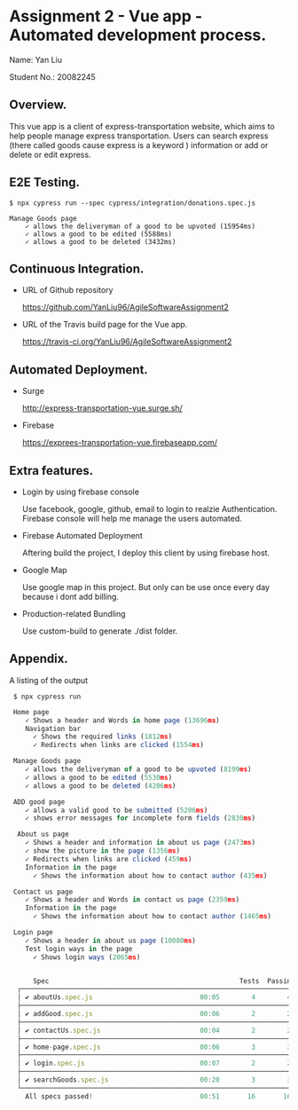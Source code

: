# Assignment 2 - Vue app - Automated development process.

Name: Yan Liu

Student No.:  20082245

## Overview.

This vue app is a client of express-transportation website, which aims to help people manage express transportation. Users can search express (there called goods cause express is a keyword ) information or add or delete or edit express.

## E2E Testing.

```javacript
$ npx cypress run --spec cypress/integration/donations.spec.js

Manage Goods page
    ✓ allows the deliveryman of a good to be upvoted (15954ms)
    ✓ allows a good to be edited (5588ms)
    ✓ allows a good to be deleted (3432ms)
```

## Continuous Integration.

+ URL of Github repository

  https://github.com/YanLiu96/AgileSoftwareAssignment2

+ URL of the Travis build page for the Vue app.

  https://travis-ci.org/YanLiu96/AgileSoftwareAssignment2

## Automated Deployment.

+ Surge

  http://express-transportation-vue.surge.sh/

+ Firebase 

  https://exprees-transportation-vue.firebaseapp.com/

## Extra features.

+ Login by using firebase console

  Use facebook, google, github, email to login to realzie Authentication. Firebase console will help me manage the users automated.

+ Firebase Automated Deployment
  
  Aftering build the project, I deploy this client by using firebase host.

+ Google Map

  Use google map in this project. But only can be use once every day because i dont add billing.

+ Production-related Bundling
  
  Use custom-build to generate ./dist folder.

## Appendix.

A listing of the output

     $ npx cypress run

```javascript
 Home page
    ✓ Shows a header and Words in home page (13696ms)
    Navigation bar
      ✓ Shows the required links (1812ms)
      ✓ Redirects when links are clicked (1554ms)

 Manage Goods page
    ✓ allows the deliveryman of a good to be upvoted (8199ms)
    ✓ allows a good to be edited (5530ms)
    ✓ allows a good to be deleted (4206ms)

 ADD good page
    ✓ allows a valid good to be submitted (5206ms)
    ✓ shows error messages for incomplete form fields (2830ms)

  About us page
    ✓ Shows a header and information in about us page (2473ms)
    ✓ show the picture in the page (1356ms)
    ✓ Redirects when links are clicked (459ms)
    Information in the page
      ✓ Shows the information about how to contact author (435ms)

 Contact us page
    ✓ Shows a header and Words in contact us page (2359ms)
    Information in the page
      ✓ Shows the information about how to contact author (1465ms)

 Login page
    ✓ Shows a header in about us page (10080ms)
    Test login ways in the page
      ✓ Shows login ways (2065ms)


      Spec                                                Tests  Passing  Failing  Pending  Skipped 
  ┌────────────────────────────────────────────────────────────────────────────────────────────────┐
  │ ✔ aboutUs.spec.js                           00:05        4        4        -        -        - │
  ├────────────────────────────────────────────────────────────────────────────────────────────────┤
  │ ✔ addGood.spec.js                           00:06        2        2        -        -        - │
  ├────────────────────────────────────────────────────────────────────────────────────────────────┤
  │ ✔ contactUs.spec.js                         00:04        2        2        -        -        - │
  ├────────────────────────────────────────────────────────────────────────────────────────────────┤
  │ ✔ home-page.spec.js                         00:06        3        3        -        -        - │
  ├────────────────────────────────────────────────────────────────────────────────────────────────┤
  │ ✔ login.spec.js                             00:07        2        2        -        -        - │
  ├────────────────────────────────────────────────────────────────────────────────────────────────┤
  │ ✔ searchGoods.spec.js                       00:20        3        3        -        -        - │
  └────────────────────────────────────────────────────────────────────────────────────────────────┘
    All specs passed!                           00:51       16       16        -        -        -  

```
